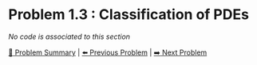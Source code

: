 # Problem 1.3 : Classification of PDEs

_No code is associated to this section_

[:book: Problem Summary](../README.md) | [:arrow_left: Previous Problem](../prob1.2/README.md) | [:arrow_right: Next Problem](../prob1.4/README.md)